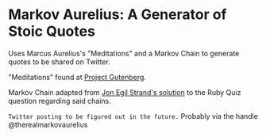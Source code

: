 # Markov Aurelius: A Generator of Stoic Quotes

Uses Marcus Aurelius's "Meditations" and a Markov Chain to generate quotes to be shared on Twitter.

"Meditations" found at [Project Gutenberg](http://www.gutenberg.org/ebooks/2680). 

Markov Chain adapted from [Jon Egil Strand's solution](http://rubyquiz.com/quiz74.html) to the Ruby Quiz question regarding said chains.

`Twitter posting to be figured out in the future.` Probably via the handle @therealmarkovaurelius